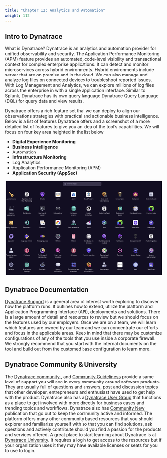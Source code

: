 ```yaml
---
title: "Chapter 12: Analytics and Automation"
weight: 112
---
```


## Intro to Dynatrace

What is Dynatrace? Dynatrace is an analytics and automation provider for unified observability and security. The Application Performance Monitoring (APM) feature provides an automated, code-level visibility and transactional context for complex enterprise applications. It can detect and monitor microservices across hybrid environments. Hybrid environments include server that are on premise and in the cloud. We can also manage and analyze log files on connected devices to troubleshoot reported issues. With Log Management and Analytics, we can explore millions of log files across the enterprise in with a single application interface. Similar to Splunk, Dynatrace has its own query language Dynatrace Query Language (DQL) for query data and view results. 

Dynatrace offers a rich feature set that we can deploy to align our observations strategies with practical and actionable business intelligence. Below is a list of features Dynatrace offers and a screenshot of a more detailed list of features to give you an idea of the tool’s capabilities. We will focus on four key area heighted in the list below

* **Digital Experience Monitoring**
* **Business Intelligence**
* Automation  
* **Infrastructure Monitoring**
* Log Analytics
* Application Performance Monitoring (APM)
* **Application Security (AppSec)**

![Dynatrace Offering](../imgs/dynatrace-offerings.png "Dynatrace full course offerings")

## Dynatrace Documentation 
[Dynatrace Support](https://www.dynatrace.com/support/help) is a general area of interest worth exploring to discover how the platform runs. It outlines how to extend, utilize the platform and Application Programming Interface (API), deployments and solutions. There is a large amount of detail and resources to review but we should focus on the features used by our employers. Once we are on a team, we will learn which features are owned by our team and we can concentrate our efforts and focus in the applicable areas. Keep in mind that there may be customize configurations of any of the tools that you use inside a corporate firewall. We strongly recommend that you start with the internal documents on the tool and build out from the customed base configuration to learn more.  

## Dynatrace Community & University 

The [ Dynatrace community ](https://community.dynatrace.com/ ), and [Community Guideliness](https://community.dynatrace.com/t5/Community-user-guide/bg-p/community_user_guide) provide a same level of support you will see in every community around software products. They are usually full of questions and answers, post and discussion topics that other developer, entrepreneurs and enthusiast have used to get help with the product. Dynatrace also has a [Dynatrace User Group](https://community.dynatrace.com/t5/Community-user-groups/ct-p/Community_user_groups) that functions as a place to get involved with more directly for business cases and trending topics and workflows. Dynatrace also has [Community New](https://community.dynatrace.com/t5/Community-news/bg-p/CommunityNews) publication that go out to keep the community active and informed. The platform offers many other community based resources that you should explorer and familiarize yourself with so that you can find solutions, ask questions and actively contribute should you find a passion for the products and services offered. A great place to start learning about Dynatrace is at [Dynatrace University](https://www.dynatrace.com/dynatrace-university/). It requires a login to get access to the resources but if your organization uses it they may have available licenses or seats for you to use to login. 

